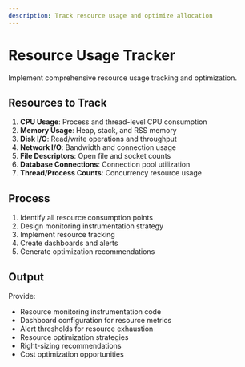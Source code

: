 ```yaml
---
description: Track resource usage and optimize allocation
---
```


# Resource Usage Tracker

Implement comprehensive resource usage tracking and optimization.

## Resources to Track

1. **CPU Usage**: Process and thread-level CPU consumption
2. **Memory Usage**: Heap, stack, and RSS memory
3. **Disk I/O**: Read/write operations and throughput
4. **Network I/O**: Bandwidth and connection usage
5. **File Descriptors**: Open file and socket counts
6. **Database Connections**: Connection pool utilization
7. **Thread/Process Counts**: Concurrency resource usage

## Process

1. Identify all resource consumption points
2. Design monitoring instrumentation strategy
3. Implement resource tracking
4. Create dashboards and alerts
5. Generate optimization recommendations

## Output

Provide:
- Resource monitoring instrumentation code
- Dashboard configuration for resource metrics
- Alert thresholds for resource exhaustion
- Resource optimization strategies
- Right-sizing recommendations
- Cost optimization opportunities
